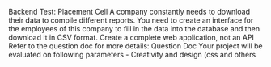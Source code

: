 Backend Test: Placement Cell
A company constantly needs to download their data to compile different reports. You need to create an interface for the employees of this company to fill in the data into the database and then download it in CSV format.
Create a complete web application, not an API
Refer to the question doc for more details:
Question Doc
Your project will be evaluated on following parameters -
Creativity and design (css and others
